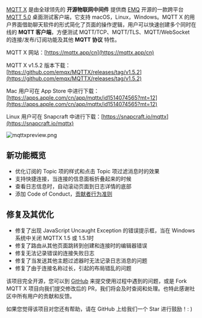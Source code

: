 
[MQTT X](https://mqttx.app/cn) 是由全球领先的 **开源物联网中间件** 提供商 [EMQ](https://www.emqx.cn/) 开源的一款跨平台 [MQTT 5.0](https://www.emqx.cn/mqtt/mqtt5) 桌面测试客户端，它支持 macOS，Linux，Windows。MQTT X 的用户界面借助聊天软件的形式简化了页面的操作逻辑，用户可以快速创建多个同时在线的 **MQTT 客户端**，方便测试 MQTT/TCP、MQTT/TLS、MQTT/WebSocket  的连接/发布/订阅功能及其他 **MQTT 协议** 特性。

MQTT X 网站：[https://mqttx.app/cn](https://mqttx.app/cn)

MQTT X v1.5.2 版本下载：[https://github.com/emqx/MQTTX/releases/tag/v1.5.2](https://github.com/emqx/MQTTX/releases/tag/v1.5.2)

Mac 用户可在 App Store 中进行下载：[https://apps.apple.com/cn/app/mqttx/id1514074565?mt=12](https://apps.apple.com/cn/app/mqttx/id1514074565?mt=12)

Linux 用户可在 Snapcraft 中进行下载：[https://snapcraft.io/mqttx](https://snapcraft.io/mqttx)

![mqttxpreview.png](https://static.emqx.net/images/fdeeaa3093e114157fdbf46fd18bcd32.png)

## 新功能概览

- 优化订阅的 Topic 项的样式和点击 Topic 项过滤消息时的效果
- 支持快捷连接，当连接的信息面板折叠起来的时候
- 查看日志信息时，自动滚动页面到日志详情的底部
- 添加 Code of Conduct，[贡献者行为准则](https://github.com/emqx/MQTTX/blob/master/.github/CODE_OF_CONDUCT_CN.md)

## 修复及其优化

- 修复了出现 JavaScript Uncaught Exception 的错误提示框，当在 Windows 系统中关闭 MQTTX 1.5 或 1.5.1时
- 修复了路由从其他页面跳转到创建和连接时的编辑器错误
- 修复无法记录错误的连接失败日志
- 修复了当发送其他主题过滤器时无法记录日志消息的问题
- 修复了由于连接名称过长，引起的布局错乱的问题

该项目完全开源，您可以到 [GitHub](https://github.com/emqx/MQTTX/issues?q=is%3Aissue+is%3Aopen+sort%3Aupdated-desc) 来提交使用过程中遇到的问题，或是 Fork MQTT X 项目向我们提交修改后的 PR，我们将会及时查阅和处理。也特此感谢社区中所有用户的贡献和反馈。

如果您觉得该项目对您还有帮助，请在 GitHub 上给我们一个 Star 进行鼓励！: )